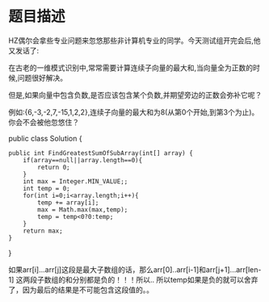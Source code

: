 题目描述
==============================
HZ偶尔会拿些专业问题来忽悠那些非计算机专业的同学。今天测试组开完会后,他又发话了:

在古老的一维模式识别中,常常需要计算连续子向量的最大和,当向量全为正数的时候,问题很好解决。

但是,如果向量中包含负数,是否应该包含某个负数,并期望旁边的正数会弥补它呢？

例如:{6,-3,-2,7,-15,1,2,2},连续子向量的最大和为8(从第0个开始,到第3个为止)。你会不会被他忽悠住？

public class Solution {

    public int FindGreatestSumOfSubArray(int[] array) {
        if(array==null||array.length==0){
            return 0;
        }
        int max = Integer.MIN_VALUE;;
        int temp = 0;
        for(int i=0;i<array.length;i++){
            temp += array[i];
            max = Math.max(max,temp);
            temp = temp<0?0:temp;
        }
        return max;
    }
}

如果arr[i]...arr[j]这段是最大子数组的话，那么arr[0]..arr[i-1]和arr[j+1]...arr[len-1]
这两段子数组的和分别都是负的！！！所以..
所以temp如果是负的就可以舍弃了，因为最后的结果是不可能包含这段值的。。
